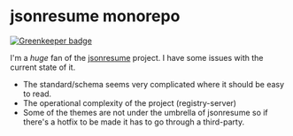 # jsonresume monorepo

[![Greenkeeper badge](https://badges.greenkeeper.io/koddsson/jsonresume-monorepo.svg)](https://greenkeeper.io/)

I'm a _huge_ fan of the [jsonresume]() project. I have some issues with the
current state of it.

- The standard/schema seems very complicated where it should be easy to read.
- The operational complexity of the project (registry-server)
- Some of the themes are not under the umbrella of jsonresume so if there's a
  hotfix to be made it has to go through a third-party.
